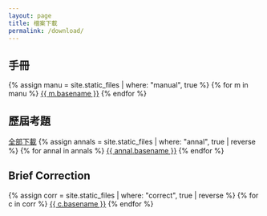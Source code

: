 ```yaml
---
layout: page
title: 檔案下載
permalink: /download/
---
```


## 手冊
{% assign manu = site.static_files | where: "manual", true %}
{% for m in manu %}
  [{{ m.basename }}]({{m.path}})
{% endfor %}

## 歷屆考題
[全部下載](/assets/cpge_annals.zip)
{% assign annals = site.static_files | where: "annal", true | reverse %}
{% for annal in annals %}
  <span class="col-md-4">[{{ annal.basename }}]({{annal.path}})</span>
{% endfor %}

## Brief Correction
{% assign corr = site.static_files | where: "correct", true | reverse %}
{% for c in corr %}
  <span class="col-md-4">[{{ c.basename }}]({{c.path}})</span>
{% endfor %}

